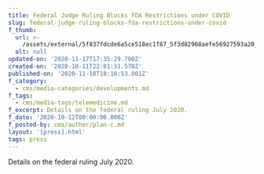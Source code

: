 ```yaml
---
title: Federal Judge Ruling Blocks FDA Restrictions under COVID
slug: federal-judge-ruling-blocks-fda-restrictions-under-covid
f_thumb:
  url: >-
    /assets/external/5f837fdcde6a5ce518ec1f87_5f3d82968aefe56927593a20_screen2520shot25202020-08-192520at252012.48.50%2520PM.png
  alt: null
updated-on: '2020-11-17T17:35:29.700Z'
created-on: '2020-10-11T22:01:31.570Z'
published-on: '2020-11-18T18:16:53.001Z'
f_category:
  - cms/media-categories/developments.md
f_tags:
  - cms/media-tags/telemedicine.md
f_excerpt: Details on the federal ruling July 2020.
f_date: '2020-10-12T00:00:00.000Z'
f_posted-by: cms/author/plan-c.md
layout: '[press].html'
tags: press
---
```


Details on the federal ruling July 2020.
